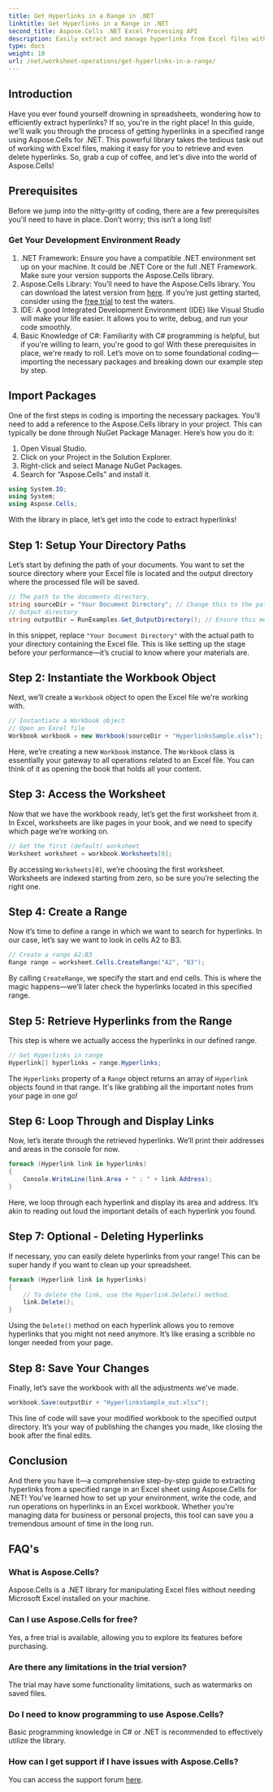 ```yaml
---
title: Get Hyperlinks in a Range in .NET
linktitle: Get Hyperlinks in a Range in .NET
second_title: Aspose.Cells .NET Excel Processing API
description: Easily extract and manage hyperlinks from Excel files with Aspose.Cells for .NET. Step-by-step guide and code examples included.
type: docs
weight: 10
url: /net/worksheet-operations/get-hyperlinks-in-a-range/
---
```

## Introduction
Have you ever found yourself drowning in spreadsheets, wondering how to efficiently extract hyperlinks? If so, you're in the right place! In this guide, we'll walk you through the process of getting hyperlinks in a specified range using Aspose.Cells for .NET. This powerful library takes the tedious task out of working with Excel files, making it easy for you to retrieve and even delete hyperlinks. So, grab a cup of coffee, and let's dive into the world of Aspose.Cells!
## Prerequisites
Before we jump into the nitty-gritty of coding, there are a few prerequisites you'll need to have in place. Don’t worry; this isn’t a long list!
### Get Your Development Environment Ready
1. .NET Framework: Ensure you have a compatible .NET environment set up on your machine. It could be .NET Core or the full .NET Framework. Make sure your version supports the Aspose.Cells library.
2. Aspose.Cells Library: You’ll need to have the Aspose.Cells library. You can download the latest version from [here](https://releases.aspose.com/cells/net/). If you’re just getting started, consider using the [free trial](https://releases.aspose.com/) to test the waters.
3. IDE: A good Integrated Development Environment (IDE) like Visual Studio will make your life easier. It allows you to write, debug, and run your code smoothly.
4. Basic Knowledge of C#: Familiarity with C# programming is helpful, but if you're willing to learn, you're good to go!
With these prerequisites in place, we're ready to roll. Let’s move on to some foundational coding—importing the necessary packages and breaking down our example step by step.
## Import Packages
One of the first steps in coding is importing the necessary packages. You’ll need to add a reference to the Aspose.Cells library in your project. This can typically be done through NuGet Package Manager. Here’s how you do it:
1. Open Visual Studio.
2. Click on your Project in the Solution Explorer.
3. Right-click and select Manage NuGet Packages.
4. Search for “Aspose.Cells” and install it.
```csharp
using System.IO;
using System;
using Aspose.Cells;
```
With the library in place, let’s get into the code to extract hyperlinks!
## Step 1: Setup Your Directory Paths
Let’s start by defining the path of your documents. You want to set the source directory where your Excel file is located and the output directory where the processed file will be saved.
```csharp
// The path to the documents directory.
string sourceDir = "Your Document Directory"; // Change this to the path of your Excel file
// Output directory
string outputDir = RunExamples.Get_OutputDirectory(); // Ensure this method provides a valid output path
```
In this snippet, replace `"Your Document Directory"` with the actual path to your directory containing the Excel file. This is like setting up the stage before your performance—it’s crucial to know where your materials are.
## Step 2: Instantiate the Workbook Object
Next, we’ll create a `Workbook` object to open the Excel file we're working with.
```csharp
// Instantiate a Workbook object
// Open an Excel file
Workbook workbook = new Workbook(sourceDir + "HyperlinksSample.xlsx");
```
Here, we’re creating a new `Workbook` instance. The `Workbook` class is essentially your gateway to all operations related to an Excel file. You can think of it as opening the book that holds all your content.
## Step 3: Access the Worksheet
Now that we have the workbook ready, let’s get the first worksheet from it. In Excel, worksheets are like pages in your book, and we need to specify which page we’re working on.
```csharp
// Get the first (default) worksheet
Worksheet worksheet = workbook.Worksheets[0];
```
By accessing `Worksheets[0]`, we’re choosing the first worksheet. Worksheets are indexed starting from zero, so be sure you’re selecting the right one.
## Step 4: Create a Range
Now it’s time to define a range in which we want to search for hyperlinks. In our case, let’s say we want to look in cells A2 to B3.
```csharp
// Create a range A2:B3
Range range = worksheet.Cells.CreateRange("A2", "B3");
```
By calling `CreateRange`, we specify the start and end cells. This is where the magic happens—we’ll later check the hyperlinks located in this specified range.
## Step 5: Retrieve Hyperlinks from the Range
This step is where we actually access the hyperlinks in our defined range.
```csharp
// Get Hyperlinks in range
Hyperlink[] hyperlinks = range.Hyperlinks;
```
The `Hyperlinks` property of a `Range` object returns an array of `Hyperlink` objects found in that range. It's like grabbing all the important notes from your page in one go!
## Step 6: Loop Through and Display Links
Now, let’s iterate through the retrieved hyperlinks. We’ll print their addresses and areas in the console for now.
```csharp
foreach (Hyperlink link in hyperlinks)
{
    Console.WriteLine(link.Area + " : " + link.Address);
}
```
Here, we loop through each hyperlink and display its area and address. It’s akin to reading out loud the important details of each hyperlink you found. 
## Step 7: Optional - Deleting Hyperlinks
If necessary, you can easily delete hyperlinks from your range! This can be super handy if you want to clean up your spreadsheet.
```csharp
foreach (Hyperlink link in hyperlinks)
{
    // To delete the link, use the Hyperlink.Delete() method.
    link.Delete();
}
```
Using the `Delete()` method on each hyperlink allows you to remove hyperlinks that you might not need anymore. It’s like erasing a scribble no longer needed from your page.
## Step 8: Save Your Changes
Finally, let’s save the workbook with all the adjustments we’ve made.
```csharp
workbook.Save(outputDir + "HyperlinksSample_out.xlsx");
```
This line of code will save your modified workbook to the specified output directory. It’s your way of publishing the changes you made, like closing the book after the final edits.
## Conclusion
And there you have it—a comprehensive step-by-step guide to extracting hyperlinks from a specified range in an Excel sheet using Aspose.Cells for .NET! You’ve learned how to set up your environment, write the code, and run operations on hyperlinks in an Excel workbook. Whether you're managing data for business or personal projects, this tool can save you a tremendous amount of time in the long run.
## FAQ's
### What is Aspose.Cells?
Aspose.Cells is a .NET library for manipulating Excel files without needing Microsoft Excel installed on your machine.
### Can I use Aspose.Cells for free?
Yes, a free trial is available, allowing you to explore its features before purchasing.
### Are there any limitations in the trial version?
The trial may have some functionality limitations, such as watermarks on saved files.
### Do I need to know programming to use Aspose.Cells?
Basic programming knowledge in C# or .NET is recommended to effectively utilize the library.
### How can I get support if I have issues with Aspose.Cells?
You can access the support forum [here](https://forum.aspose.com/c/cells/9).
